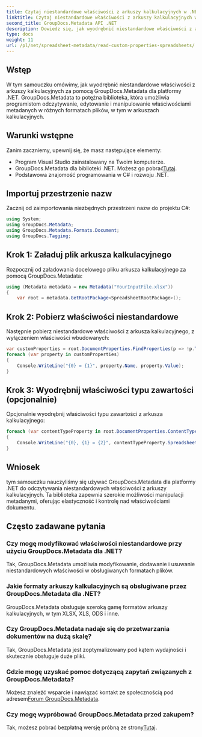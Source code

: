 ```yaml
---
title: Czytaj niestandardowe właściwości z arkuszy kalkulacyjnych w .NET
linktitle: Czytaj niestandardowe właściwości z arkuszy kalkulacyjnych w .NET
second_title: GroupDocs.Metadata API .NET
description: Dowiedz się, jak wyodrębnić niestandardowe właściwości z arkuszy kalkulacyjnych za pomocą GroupDocs.Metadata dla .NET. Ulepsz manipulację metadanymi w aplikacjach .NET.
type: docs
weight: 11
url: /pl/net/spreadsheet-metadata/read-custom-properties-spreadsheets/
---
```

## Wstęp
W tym samouczku omówimy, jak wyodrębnić niestandardowe właściwości z arkuszy kalkulacyjnych za pomocą GroupDocs.Metadata dla platformy .NET. GroupDocs.Metadata to potężna biblioteka, która umożliwia programistom odczytywanie, edytowanie i manipulowanie właściwościami metadanych w różnych formatach plików, w tym w arkuszach kalkulacyjnych.
## Warunki wstępne
Zanim zaczniemy, upewnij się, że masz następujące elementy:
- Program Visual Studio zainstalowany na Twoim komputerze.
-  GroupDocs.Metadata dla biblioteki .NET. Możesz go pobrać[Tutaj](https://releases.groupdocs.com/metadata/net/).
- Podstawowa znajomość programowania w C# i rozwoju .NET.

## Importuj przestrzenie nazw
Zacznij od zaimportowania niezbędnych przestrzeni nazw do projektu C#:
```csharp
using System;
using GroupDocs.Metadata;
using GroupDocs.Metadata.Formats.Document;
using GroupDocs.Tagging;
```
## Krok 1: Załaduj plik arkusza kalkulacyjnego
Rozpocznij od załadowania docelowego pliku arkusza kalkulacyjnego za pomocą GroupDocs.Metadata:
```csharp
using (Metadata metadata = new Metadata("YourInputFile.xlsx"))
{
    var root = metadata.GetRootPackage<SpreadsheetRootPackage>();
```
## Krok 2: Pobierz właściwości niestandardowe
Następnie pobierz niestandardowe właściwości z arkusza kalkulacyjnego, z wyłączeniem właściwości wbudowanych:
```csharp
var customProperties = root.DocumentProperties.FindProperties(p => !p.Tags.Contains(Tags.Document.BuiltIn));
foreach (var property in customProperties)
{
    Console.WriteLine("{0} = {1}", property.Name, property.Value);
}
```
## Krok 3: Wyodrębnij właściwości typu zawartości (opcjonalnie)
Opcjonalnie wyodrębnij właściwości typu zawartości z arkusza kalkulacyjnego:
```csharp
foreach (var contentTypeProperty in root.DocumentProperties.ContentTypeProperties.ToList())
{
    Console.WriteLine("{0}, {1} = {2}", contentTypeProperty.SpreadsheetPropertyType, contentTypeProperty.Name, contentTypeProperty.SpreadsheetPropertyValue);
}
```

## Wniosek
tym samouczku nauczyliśmy się używać GroupDocs.Metadata dla platformy .NET do odczytywania niestandardowych właściwości z arkuszy kalkulacyjnych. Ta biblioteka zapewnia szerokie możliwości manipulacji metadanymi, oferując elastyczność i kontrolę nad właściwościami dokumentu.

## Często zadawane pytania
### Czy mogę modyfikować właściwości niestandardowe przy użyciu GroupDocs.Metadata dla .NET?
Tak, GroupDocs.Metadata umożliwia modyfikowanie, dodawanie i usuwanie niestandardowych właściwości w obsługiwanych formatach plików.
### Jakie formaty arkuszy kalkulacyjnych są obsługiwane przez GroupDocs.Metadata dla .NET?
GroupDocs.Metadata obsługuje szeroką gamę formatów arkuszy kalkulacyjnych, w tym XLSX, XLS, ODS i inne.
### Czy GroupDocs.Metadata nadaje się do przetwarzania dokumentów na dużą skalę?
Tak, GroupDocs.Metadata jest zoptymalizowany pod kątem wydajności i skutecznie obsługuje duże pliki.
### Gdzie mogę uzyskać pomoc dotyczącą zapytań związanych z GroupDocs.Metadata?
 Możesz znaleźć wsparcie i nawiązać kontakt ze społecznością pod adresem[Forum GroupDocs.Metadata](https://forum.groupdocs.com/c/metadata/14).
### Czy mogę wypróbować GroupDocs.Metadata przed zakupem?
 Tak, możesz pobrać bezpłatną wersję próbną ze strony[Tutaj](https://releases.groupdocs.com/).